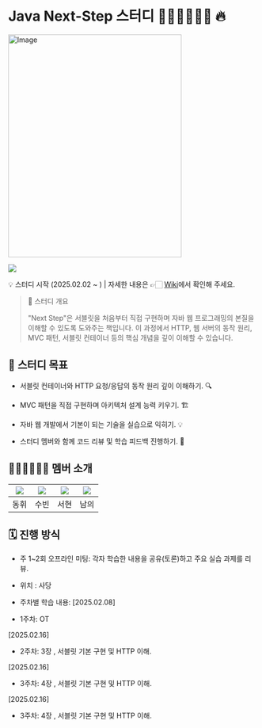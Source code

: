 # Java Next-Step 스터디 👨🏻‍💻👩🏻‍💻 🔥

<img width="350" height="450" alt="Image" src="https://github.com/user-attachments/assets/95584197-33c2-446c-908e-cfaecb7bc204" />

![](/etc/image/developer_interview.jpeg)

💡 스터디 시작 (2025.02.02 ~ ) | 자세한 내용은 👉🏻 [Wiki](https://github.com/next-step-study/suseodong/wiki)에서 확인해 주세요.

> 📖 스터디 개요
> 
> "Next Step"은 서블릿을 처음부터 직접 구현하며 자바 웹 프로그래밍의 본질을 이해할 수 있도록 도와주는 책입니다. 이 과정에서 HTTP, 웹 서버의 동작 원리, MVC 패턴, 서블릿 컨테이너 등의 핵심 개념을 깊이 이해할 수 있습니다.

## 🎯 스터디 목표
 * 서블릿 컨테이너와 HTTP 요청/응답의 동작 원리 깊이 이해하기. 🔍
 
 * MVC 패턴을 직접 구현하며 아키텍처 설계 능력 키우기. 🏗
 
 * 자바 웹 개발에서 기본이 되는 기술을 실습으로 익히기. 💡
 
 * 스터디 멤버와 함께 코드 리뷰 및 학습 피드백 진행하기. 🤝

## 👨🏻‍💻👩🏻‍💻 멤버 소개

|[![](https://github.com/ARProxy.png?width=200px)](https://github.com/ARProxy)|[![](https://github.com/02ggang9.png?width=200px)](https://github.com/02ggang9) |[![](https://github.com/hyunn522.png?width=200px)](https://github.com/hyunn522) |[![](https://avatars.githubusercontent.com/u/86754153?v=4)](https://github.com/5nam)|
|:---:|:---:|:---:|:---:|
| 동휘 | 수빈 | 서현 | 남의 |

## 🗓 진행 방식
 * 주 1~2회 오프라인 미팅: 각자 학습한 내용을 공유(토론)하고 주요 실습 과제를 리뷰.
 
 * 위치 : 사당
 
 * 주차별 학습 내용:
[2025.02.08]
- 1주차: OT

[2025.02.16]
- 2주차: 3장 , 서블릿 기본 구현 및 HTTP 이해.

[2025.02.16]
- 3주차: 4장 , 서블릿 기본 구현 및 HTTP 이해.

[2025.02.16]
- 3주차: 4장 , 서블릿 기본 구현 및 HTTP 이해.

